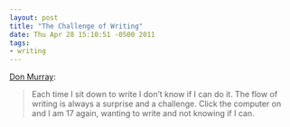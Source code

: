```yaml
---
layout: post
title: "The Challenge of Writing"
date: Thu Apr 28 15:10:51 -0500 2011
tags:
- writing
---
```

[Don Murray](http://www.boston.com/news/local/articles/2006/12/31/columnist_donald_murray_dies_at_82/):

>Each time I sit down to write I don’t know if I can do it. The flow of writing is always a surprise and a challenge. Click the computer on and I am 17 again, wanting to write and not knowing if I can.
